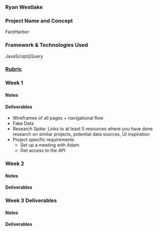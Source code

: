 ### Ryan Westlake

### Project Name and Concept
FareHarbor

### Framework & Technologies Used
JavaScript/jQuery

### [Rubric](http://frontend.turing.io/projects/self-directed-project.html)

### Week 1

#### Notes

#### Deliverables

  - Wireframes of all pages + navigational flow
  - Fake Data
  - Research Spike: Links to at least 5 resources where you have done research on similar projects, potential data sources, UI inspiration
  - Project specific requirements
    - Set up a meeting with Adam
    - Get access to the API
    
### Week 2

#### Notes

#### Deliverables

### Week 3 Deliverables

#### Notes

#### Deliverables
